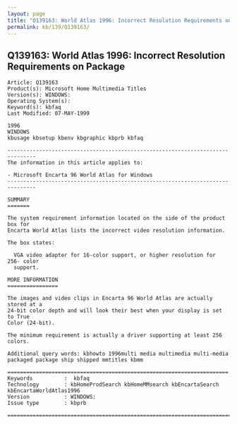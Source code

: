 ```yaml
---
layout: page
title: "Q139163: World Atlas 1996: Incorrect Resolution Requirements on Package"
permalink: kb/139/Q139163/
---
```


## Q139163: World Atlas 1996: Incorrect Resolution Requirements on Package

	Article: Q139163
	Product(s): Microsoft Home Multimedia Titles
	Version(s): WINDOWS:
	Operating System(s): 
	Keyword(s): kbfaq
	Last Modified: 07-MAY-1999
	
	1996
	WINDOWS
	kbusage kbsetup kbenv kbgraphic kbprb kbfaq
	
	-------------------------------------------------------------------------------
	The information in this article applies to:
	
	- Microsoft Encarta 96 World Atlas for Windows 
	-------------------------------------------------------------------------------
	
	SUMMARY
	=======
	
	The system requirement information located on the side of the product box for
	Encarta World Atlas lists the incorrect video resolution information.
	
	The box states:
	
	  VGA video adapter for 16-color support, or higher resolution for 256- color
	  support.
	
	MORE INFORMATION
	================
	
	The images and video clips in Encarta 96 World Atlas are actually stored at a
	24-bit color depth and will look their best when your display is set to True
	Color (24-bit).
	
	The minimum requirement is actually a driver supporting at least 256 colors.
	
	Additional query words: kbhowto 1996multi media multimedia multi-media packaged package ship shipped mmtitles kbmm
	
	======================================================================
	Keywords          :  kbfaq
	Technology        : kbHomeProdSearch kbHomeMMsearch kbEncartaSearch kbEncartaWorldAtlas1996
	Version           : WINDOWS:
	Issue type        : kbprb
	
	=============================================================================
	
